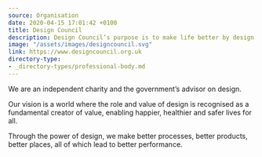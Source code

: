 ```yaml
---
source: Organisation
date: 2020-04-15 17:01:42 +0100
title: Design Council
description: Design Council’s purpose is to make life better by design.
image: "/assets/images/designcouncil.svg"
link: https://www.designcouncil.org.uk
directory-type: 
- _directory-types/professional-body.md
---
```

We are an independent charity and the government’s advisor on design. 

Our vision is a world where the role and value of design is recognised as a fundamental creator of value, enabling happier, healthier and safer lives for all. 

Through the power of design, we make better processes, better products, better places, all of which lead to better performance.